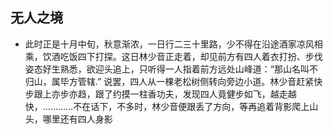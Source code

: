
## 无人之境
- 此时正是十月中旬，秋意渐浓，一日行二三十里路，少不得在沿途酒家凉风相乘，饮酒吃饭四下打探。这日林少音正走着，却见前方有四人着衣打扮、步伐姿态好生熟悉，欲迎头追上，只听得一人指着前方远处山峰道：“那山名叫不归山，属毕方管辖.” 说罢，四人从一棵老松树侧转向旁边小道。林少音赶紧快步跟上亦步亦趋，跟了约摸一柱香功夫，发现四人竟健步如飞，越走越快，…………不在话下，不多时，林少音便跟丢了方向，等再追着背影爬上山头，哪里还有四人身影
